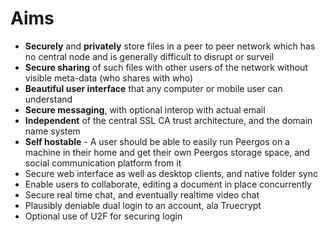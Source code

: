 # Aims

 - **Securely** and **privately** store files in a peer to peer network which has no central node and is generally difficult to disrupt or surveil
 - **Secure sharing** of such files with other users of the network without visible meta-data (who shares with who)
 - **Beautiful user interface** that any computer or mobile user can understand
 - **Secure messaging**, with optional interop with actual email
 - **Independent** of the central SSL CA trust architecture, and the domain name system
 - **Self hostable** - A user should be able to easily run Peergos on a machine in their home and get their own Peergos storage space, and social communication platform from it 
 - Secure web interface as well as desktop clients, and native folder sync
 - Enable users to collaborate, editing a document in place concurrently
 - Secure real time chat, and eventually realtime video chat
 - Plausibly deniable dual login to an account, ala Truecrypt
 - Optional use of U2F for securing login